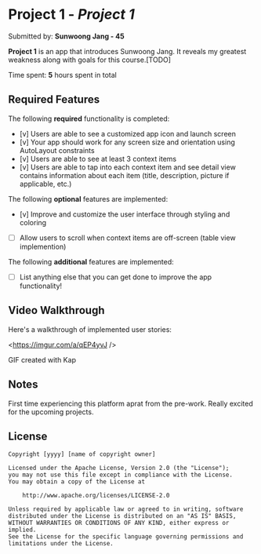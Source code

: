 # Project 1 - *Project 1*

Submitted by: **Sunwoong Jang - 45**

**Project 1** is an app that introduces Sunwoong Jang. It reveals my greatest weakness along with goals for this course.[TODO] 

Time spent: **5** hours spent in total

## Required Features

The following **required** functionality is completed:

- [v] Users are able to see a customized app icon and launch screen
- [v] Your app should work for any screen size and orientation using AutoLayout constraints
- [v] Users are able to see at least 3 context items
- [v] Users are able to tap into each context item and see detail view contains information about each item (title, description, picture if applicable, etc.)
 
The following **optional** features are implemented:

- [v] Improve and customize the user interface through styling and coloring
- [ ] Allow users to scroll when context items are off-screen (table view implemention)

The following **additional** features are implemented:

- [ ] List anything else that you can get done to improve the app functionality!

## Video Walkthrough

Here's a walkthrough of implemented user stories:

<https://imgur.com/a/qEP4yvJ />

GIF created with Kap

## Notes

First time experiencing this platform aprat from the pre-work. Really excited for the upcoming projects. 

## License

    Copyright [yyyy] [name of copyright owner]

    Licensed under the Apache License, Version 2.0 (the "License");
    you may not use this file except in compliance with the License.
    You may obtain a copy of the License at

        http://www.apache.org/licenses/LICENSE-2.0

    Unless required by applicable law or agreed to in writing, software
    distributed under the License is distributed on an "AS IS" BASIS,
    WITHOUT WARRANTIES OR CONDITIONS OF ANY KIND, either express or implied.
    See the License for the specific language governing permissions and
    limitations under the License.
